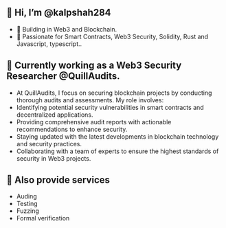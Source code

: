 ## 👋 Hi, I’m @kalpshah284

- 👀 Building in Web3 and Blockchain.
- 🌱 Passionate for Smart Contracts, Web3 Security, Solidity, Rust and Javascript, typescript..

  
## 💞️ Currently working as a Web3 Security Researcher @QuillAudits.
  
- At QuillAudits, I focus on securing blockchain projects by conducting thorough audits and assessments. My role involves:
- Identifying potential security vulnerabilities in smart contracts and decentralized applications.
- Providing comprehensive audit reports with actionable recommendations to enhance security.
- Staying updated with the latest developments in blockchain technology and security practices.
- Collaborating with a team of experts to ensure the highest standards of security in Web3 projects.

## 🌱 Also provide services
- Auding
- Testing
- Fuzzing
- Formal verification
